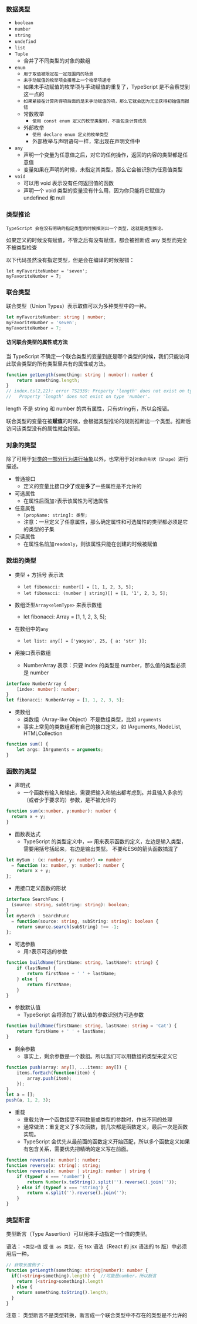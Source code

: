 ### 数据类型
 - `boolean`
 - `number`
 - `string`
 - `undefind`
 - `list`
 - `Tuple`
   - 合并了不同类型的对象的数组
 - `enum`
   - `用于取值被限定在一定范围内的场景`
   - `未手动赋值的枚举项会接着上一个枚举项递增`
   - 如果未手动赋值的枚举项与手动赋值的重复了，TypeScript 是不会察觉到这一点的
   - `如果紧接在计算所得项后面的是未手动赋值的项，那么它就会因为无法获得初始值而报错`
   - 常数枚举
     - `使用 const enum 定义的枚举类型时，不能包含计算成员`
   - 外部枚举
     - `使用 declare enum 定义的枚举类型`
     - 外部枚举与声明语句一样，常出现在声明文件中
 - `any`
   - 声明一个变量为任意值之后，对它的任何操作，返回的内容的类型都是任意值
   - 变量如果在声明的时候，未指定其类型，那么它会被识别为任意值类型
 - `void`
   - 可以用 void 表示没有任何返回值的函数
   - 声明一个 void 类型的变量没有什么用，因为你只能将它赋值为 undefined 和 null


### 类型推论
`TypeScript 会在没有明确的指定类型的时候推测出一个类型，这就是类型推论。`

如果定义的时候没有赋值，不管之后有没有赋值，都会被推断成 any 类型而完全不被类型检查

以下代码虽然没有指定类型，但是会在编译的时候报错：
```
let myFavoriteNumber = 'seven';
myFavoriteNumber = 7;
```

### 联合类型
联合类型（Union Types）表示取值可以为多种类型中的一种。
```ts
let myFavoriteNumber: string | number;
myFavoriteNumber = 'seven';
myFavoriteNumber = 7;
```

#### 访问联合类型的属性或方法

当 TypeScript 不确定一个联合类型的变量到底是哪个类型的时候，我们只能访问此联合类型的所有类型里共有的属性或方法。
```ts
function getLength(something: string | number): number {
    return something.length;
}
// index.ts(2,22): error TS2339: Property 'length' does not exist on type 'string | number'.
//   Property 'length' does not exist on type 'number'.
```
length 不是 string 和 number 的共有属性，只有string有，所以会报错。

联合类型的变量在被**赋值**的时候，会根据类型推论的规则推断出一个类型。推断后访问该类型没有的属性就会报错。


### 对象的类型

除了可用于[对类的一部分行为进行抽象](https://ts.xcatliu.com/advanced/class-and-interfaces.html#%E7%B1%BB%E5%AE%9E%E7%8E%B0%E6%8E%A5%E5%8F%A3)以外，也常用于对`对象的形状（Shape）`进行描述。

 - 普通接口
   - 定义的变量比接口**少了**或是**多了**一些属性是不允许的
 - 可选属性
   - 在属性后面加`?`表示该属性为可选属性
 - 任意属性
   - `[propName: string]: 类型;`
   - 注意：一旦定义了任意属性，那么确定属性和可选属性的类型都必须是它的类型的子集
 - 只读属性
   - 在属性名前加`readonly`，则该属性只能在创建的时候被赋值


### 数组的类型

 - 类型 + 方括号 表示法
   - `let fibonacci: number[] = [1, 1, 2, 3, 5];`
   - `let fibonacci: (number | string)[] = [1, '1', 2, 3, 5];`

 - 数组泛型`Array<elemType>` 来表示数组
   - let fibonacci: Array<number> = [1, 1, 2, 3, 5];

 - 在数组中的`any`

   - `let list: any[] = ['yaoyao', 25, { a: 'str' }];`
 - 用接口表示数组
   - NumberArray 表示：只要 index 的类型是 number，那么值的类型必须是 number
```ts
interface NumberArray {
    [index: number]: number;
}
let fibonacci: NumberArray = [1, 1, 2, 3, 5];
```

 - 类数组
   - 类数组（Array-like Object）不是数组类型，比如 `arguments`
   - 事实上常见的类数组都有自己的接口定义，如 IArguments, NodeList, HTMLCollection
```ts
function sum() {
    let args: IArguments = arguments;
}
```

### 函数的类型

 - 声明式
   - 一个函数有输入和输出，需要把输入和输出都考虑到。并且输入多余的（或者少于要求的）参数，是不被允许的
```ts
function sum(x:number, y:number): number {
  return x + y;
}
```

 - 函数表达式
   -  TypeScript 的类型定义中，`=>` 用来表示函数的定义，左边是输入类型，需要用括号括起来，右边是输出类型。 不要和ES6的箭头函数搞混了
```ts
let mySum : (x: number, y: number) => number
  = function (x: number, y: number): number {
    return x + y;
};
```

 - 用接口定义函数的形状
```ts
interface SearchFunc {
  (source: string, subString: string): boolean;
}
let mySerch : SearchFunc
  = function(source: string, subString: string): boolean {
    return source.search(subString) !== -1;
};
```

 - 可选参数
   - 用`?`表示可选的参数
```ts
function buildName(firstName: string, lastName?: string) {
    if (lastName) {
        return firstName + ' ' + lastName;
    } else {
        return firstName;
    }
}
```

 - 参数默认值
   - TypeScript 会将添加了默认值的参数识别为可选参数
```ts
function buildName(firstName: string, lastName: string = 'Cat') {
    return firstName + ' ' + lastName;
}
```

 - 剩余参数
   - 事实上，剩余参数是一个数组。所以我们可以用数组的类型来定义它
```ts
function push(array: any[], ...items: any[]) {
    items.forEach(function(item) {
        array.push(item);
    });
}
let a = [];
push(a, 1, 2, 3);
```

 - 重载
   - 重载允许一个函数接受不同数量或类型的参数时，作出不同的处理
   - 通常做法：重复定义了多次函数，前几次都是函数定义，最后一次是函数实现。
   - TypeScript 会优先从最前面的函数定义开始匹配，所以多个函数定义如果有包含关系，需要优先把精确的定义写在前面。
```ts
function reverse(x: number): number;
function reverse(x: string): string;
function reverse(x: number | string): number | string {
    if (typeof x === 'number') {
        return Number(x.toString().split('').reverse().join(''));
    } else if (typeof x === 'string') {
        return x.split('').reverse().join('');
    }
}
```

### 类型断言
类型断言（Type Assertion）可以用来手动指定一个值的类型。

语法： `<类型>值` 或 `值 as 类型`，在 tsx 语法（React 的 jsx 语法的 ts 版）中必须用后一种。
```ts
// 获取长度例子：
function getLength(something: string|number): number {
  if((<string>something).length) {  //可能是number，所以断言
    return (<string>something).length
  } else {
    return something.toString().length;
  }
}
```

注意： 类型断言不是类型转换，断言成一个联合类型中不存在的类型是不允许的
